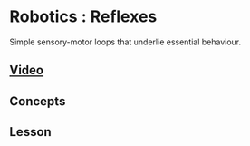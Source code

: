 # Robotics : Reflexes
Simple sensory-motor loops that underlie essential behaviour.

## [Video]()

## Concepts

## Lesson
